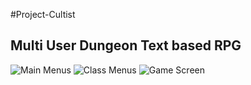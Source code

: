 #Project-Cultist
## Multi User Dungeon Text based RPG

<img title ='Main Menus' src="https://i.imgur.com/FYHMFo1.png">

<img title ='Class Menus' src="https://i.imgur.com/OIPGC0F.png">

<img title ='Game Screen' src="https://i.imgur.com/PSUwWid.png">